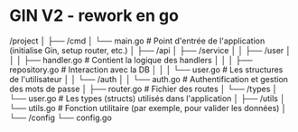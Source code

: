 # GIN V2 - rework en go
/project
│
├── /cmd
│   └── main.go             # Point d'entrée de l'application (initialise Gin, setup router, etc.)
│
├── /api
│   ├── /service
│   │   ├── /user
│   │   │   ├── handler.go  # Contient la logique des handlers
│   │   │   ├── repository.go # Interaction avec la DB
│   │   │   └── user.go     # Les structures de l'utilisateur
│   │   └── /auth
│   │       └── auth.go     # Authentification et gestion des mots de passe
│   ├── router.go           # Fichier des routes
│   └── /types
│       └── user.go         # Les types (structs) utilisés dans l'application
│
├── /utils
│   └── utils.go            # Fonction utilitaire (par exemple, pour valider les données)
│
└── /config
    └── config.go   
